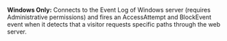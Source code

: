 **Windows Only:** Connects to the Event Log of Windows server (requires Administrative permissions) and fires an AccessAttempt and BlockEvent event when it detects
that a visitor requests specific paths through the web server.
